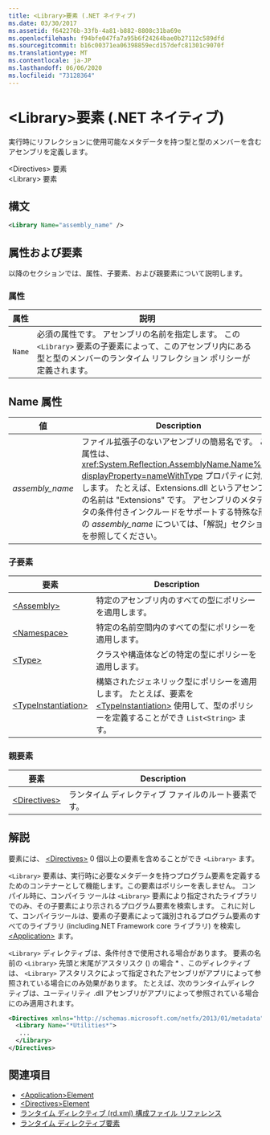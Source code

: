 ```yaml
---
title: <Library>要素 (.NET ネイティブ)
ms.date: 03/30/2017
ms.assetid: f642276b-33fb-4a81-b882-8808c31ba69e
ms.openlocfilehash: f94bfe047fa7a95b6f24264bae0b27112c589dfd
ms.sourcegitcommit: b16c00371ea06398859ecd157defc81301c9070f
ms.translationtype: MT
ms.contentlocale: ja-JP
ms.lasthandoff: 06/06/2020
ms.locfileid: "73128364"
---
```

# <a name="library-element-net-native"></a>\<Library>要素 (.NET ネイティブ)
実行時にリフレクションに使用可能なメタデータを持つ型と型のメンバーを含むアセンブリを定義します。  
  
 \<Directives> 要素  
\<Library> 要素  
  
## <a name="syntax"></a>構文  
  
```xml  
<Library Name="assembly_name" />  
```  
  
## <a name="attributes-and-elements"></a>属性および要素  
 以降のセクションでは、属性、子要素、および親要素について説明します。  
  
### <a name="attributes"></a>属性  
  
|属性|説明|  
|---------------|-----------------|  
|`Name`|必須の属性です。 アセンブリの名前を指定します。 この `<Library>` 要素の子要素によって、このアセンブリ内にある型と型のメンバーのランタイム リフレクション ポリシーが定義されます。|  
  
## <a name="name-attribute"></a>Name 属性  
  
|値|Description|  
|-----------|-----------------|  
|*assembly_name*|ファイル拡張子のないアセンブリの簡易名です。 この属性は、<xref:System.Reflection.AssemblyName.Name%2A?displayProperty=nameWithType> プロパティに対応します。 たとえば、Extensions.dll というアセンブリの名前は "Extensions" です。 アセンブリのメタデータの条件付きインクルードをサポートする特殊な形式の *assembly_name* については、「解説」セクションを参照してください。|  
  
### <a name="child-elements"></a>子要素  
  
|要素|Description|  
|-------------|-----------------|  
|[\<Assembly>](assembly-element-net-native.md)|特定のアセンブリ内のすべての型にポリシーを適用します。|  
|[\<Namespace>](namespace-element-net-native.md)|特定の名前空間内のすべての型にポリシーを適用します。|  
|[\<Type>](type-element-net-native.md)|クラスや構造体などの特定の型にポリシーを適用します。|  
|[\<TypeInstantiation>](typeinstantiation-element-net-native.md)|構築されたジェネリック型にポリシーを適用します。 たとえば、要素を [\<TypeInstantiation>](typeinstantiation-element-net-native.md) 使用して、型のポリシーを定義することができ `List<String>` ます。|  
  
### <a name="parent-elements"></a>親要素  
  
|要素|Description|  
|-------------|-----------------|  
|[\<Directives>](directives-element-net-native.md)|ランタイム ディレクティブ ファイルのルート要素です。|  
  
## <a name="remarks"></a>解説  
 要素には、 [\<Directives>](directives-element-net-native.md) 0 個以上の要素を含めることができ `<Library>` ます。  
  
 `<Library>` 要素は、実行時に必要なメタデータを持つプログラム要素を定義するためのコンテナーとして機能します。この要素はポリシーを表しません。 コンパイル時に、コンパイラ ツールは `<Library>` 要素により指定されたライブラリでのみ、その子要素により示されるプログラム要素を検索します。 これに対して、コンパイラツールは、要素の子要素によって識別されるプログラム要素のすべてのライブラリ (including.NET Framework core ライブラリ) を検索し [\<Application>](application-element-net-native.md) ます。  
  
 `<Library>` ディレクティブは、条件付きで使用される場合があります。 要素の名前の `<Library>` 先頭と末尾がアスタリスク () の場合 \* 、このディレクティブは、 `<Library>` アスタリスクによって指定されたアセンブリがアプリによって参照されている場合にのみ効果があります。 たとえば、次のランタイムディレクティブは、ユーティリティ .dll アセンブリがアプリによって参照されている場合にのみ適用されます。  
  
```xml  
<Directives xmlns="http://schemas.microsoft.com/netfx/2013/01/metadata">  
  <Library Name="*Utilities*">  
   ...  
  </Library>  
</Directives>  
```  
  
## <a name="see-also"></a>関連項目

- [\<Application>Element](application-element-net-native.md)
- [\<Directives>Element](directives-element-net-native.md)
- [ランタイム ディレクティブ (rd.xml) 構成ファイル リファレンス](runtime-directives-rd-xml-configuration-file-reference.md)
- [ランタイム ディレクティブ要素](runtime-directive-elements.md)
